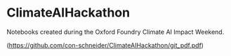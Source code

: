 # ClimateAIHackathon
Notebooks created during the Oxford Foundry Climate AI Impact Weekend.

(https://github.com/con-schneider/ClimateAIHackathon/git_pdf.pdf)
